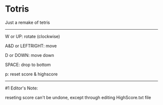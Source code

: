 # Totris
Just a remake of tetris

--------------------------------------------------------------------------------------------------

W or UP: rotate (clockwise)

A&D or LEFTRIGHT: move

D or DOWN: move down

SPACE: drop to bottom

p: reset score & highscore

--------------------------------------------------------------------------------------------------
#1 Editor's Note:

reseting score can't be undone, except through editing HighScore.txt file
